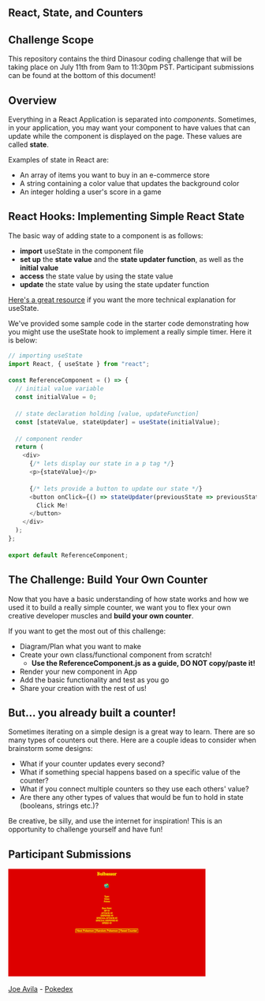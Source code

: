 ## React, State, and Counters

## Challenge Scope

This repository contains the third Dinasour coding challenge that will be taking place on July 11th from 9am to 11:30pm PST. Participant submissions can be found at the bottom of this document!

## Overview

Everything in a React Application is separated into _components_. Sometimes, in your application, you may want your component to have values that can update while the component is displayed on the page. These values are called **state**.

Examples of state in React are:

- An array of items you want to buy in an e-commerce store
- A string containing a color value that updates the background color
- An integer holding a user's score in a game

## React Hooks: Implementing Simple React State

The basic way of adding state to a component is as follows:

- **import** useState in the component file
- **set up** the **state value** and the **state updater function**, as well as the **initial value**
- **access** the state value by using the state value
- **update** the state value by using the state updater function

[Here's a great resource](https://reactjs.org/docs/hooks-reference.html#usestate) if you want the more technical explanation for useState.

We've provided some sample code in the starter code demonstrating how you might use the useState hook to implement a really simple timer. Here it is below:

```javascript
// importing useState
import React, { useState } from "react";

const ReferenceComponent = () => {
  // initial value variable
  const initialValue = 0;

  // state declaration holding [value, updateFunction]
  const [stateValue, stateUpdater] = useState(initialValue);

  // component render
  return (
    <div>
      {/* lets display our state in a p tag */}
      <p>{stateValue}</p>

      {/* lets provide a button to update our state */}
      <button onClick={() => stateUpdater(previousState => previousState + 1)}>
        Click Me!
      </button>
    </div>
  );
};

export default ReferenceComponent;
```

## The Challenge: Build Your Own Counter

Now that you have a basic understanding of how state works and how we used it to build a really simple counter, we want you to flex your own creative developer muscles and **build your own counter**.

If you want to get the most out of this challenge:

- Diagram/Plan what you want to make
- Create your own class/functional component from scratch!
  - **Use the ReferenceComponent.js as a guide, DO NOT copy/paste it!**
- Render your new component in App
- Add the basic functionality and test as you go
- Share your creation with the rest of us!

## But... you already built a counter!

Sometimes iterating on a simple design is a great way to learn. There are so many types of counters out there. Here are a couple ideas to consider when brainstorm some designs:

- What if your counter updates every second?
- What if something special happens based on a specific value of the counter?
- What if you connect multiple counters so they use each others' value?
- Are there any other types of values that would be fun to hold in state (booleans, strings etc.)?

Be creative, be silly, and use the internet for inspiration! This is an opportunity to challenge yourself and have fun!

## Participant Submissions

![Image of Joe's Counter](./thumbnails/pokedex-counter.png)

[Joe Avila](www.github.com/javila35) - [Pokedex](https://github.com/In-It-Together/c3_useState_Timer/tree/joe)
